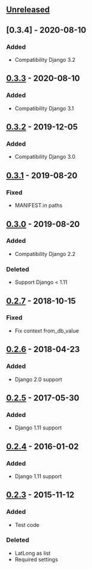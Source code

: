 ## [Unreleased]

## [0.3.4] - 2020-08-10
### Added
- Compatibility Django 3.2

## [0.3.3] - 2020-08-10
### Added
- Compatibility Django 3.1

## [0.3.2] - 2019-12-05
### Added
- Compatibility Django 3.0

## [0.3.1] - 2019-08-20
### Fixed
- MANIFEST.in paths

## [0.3.0] - 2019-08-20
### Added
- Compatibility Django 2.2

### Deleted
- Support Django < 1.11

## [0.2.7] - 2018-10-15
### Fixed
- Fix context from_db_value

## [0.2.6] - 2018-04-23
### Added
- Django 2.0 support

## [0.2.5] - 2017-05-30
### Added
- Django 1.11 support

## [0.2.4] - 2016-01-02
### Added
- Django 1.11 support

## [0.2.3] - 2015-11-12
### Added
- Test code

### Deleted
- LatLong as list
- Required settings


[Unreleased]: https://github.com/silentsokolov/django-treasuremap/compare/v0.3.3...HEAD
[0.3.3]: https://github.com/silentsokolov/django-treasuremap/compare/v0.3.2...v0.3.3
[0.3.2]: https://github.com/silentsokolov/django-treasuremap/compare/v0.3.1...v0.3.2
[0.3.1]: https://github.com/silentsokolov/django-treasuremap/compare/v0.3.0...v0.3.1
[0.3.0]: https://github.com/silentsokolov/django-treasuremap/compare/v0.2.7...v0.3.0
[0.2.7]: https://github.com/silentsokolov/django-treasuremap/compare/v0.2.6...v0.2.7
[0.2.6]: https://github.com/silentsokolov/django-treasuremap/compare/v0.2.5...v0.2.6
[0.2.5]: https://github.com/silentsokolov/django-treasuremap/compare/v0.2.4...v0.2.5
[0.2.4]: https://github.com/silentsokolov/django-treasuremap/compare/v0.2.3...v0.2.4
[0.2.3]: https://github.com/silentsokolov/django-treasuremap/compare/v0.2...v0.2.3
